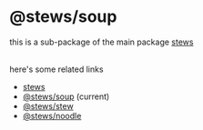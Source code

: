 # @stews/soup
this is a sub-package of the main package [stews](https://npmjs.com/package/stews)<br><br>

here's some related links
- [stews](https://npmjs.com/package/stews)
- [@stews/soup](https://www.npmjs.com/package/@stews/soup) (current)
- [@stews/stew](https://www.npmjs.com/package/@stews/stew)
- [@stews/noodle](https://www.npmjs.com/package/@stews/noodle)
